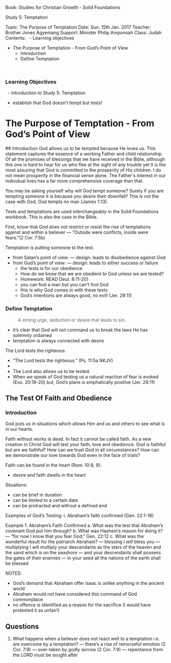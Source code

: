 Book: Studies for Christian Growth - Solid Foundations

Study 5: Temptation

Topic: The Purpose of Temptation
Date: Sun. 15th Jan. 2017 
Teacher: Brother Jones Agyemang
Support: Minister Philip Amponsah
Class: Judah
Contents:
  - Learning objectives
  - The Purpose of Temptation - From God’s Point of View
    - Introduction
    - Define Temptation


                  
### Learning Objectives
  - introduction to Study 5: Temptation
  - establish that God doesn’t tempt but tests!


# The Purpose of Temptation - From God’s Point of View
## Introduction
God allows us to be tempted because He loves us. This statement captures the essence of a working Father and child relationship. Of all the promises of blessings that we have received in the Bible, although this one is hard to hear for us who flee at the sight of any trouble yet it is the most assuring that God is committed to the prosperity of His children. I do not mean prosperity in the financial sense alone. The Father's interest in our individual lives has a far more comprehensive coverage than that. 

You may be asking yourself why will God tempt someone?
Surely if you are tempting someone it is because you desire their downfall? This is not the case with God, God tempts no man (James 1:13). 

Tests and temptations are used interchangeably in the Solid Foundations workbook. This is also the case in the Bible. 

First, know that God does not restrict or resist the rise of temptations against and within a believer  — “Outside were conflicts, inside were fears.”(2 Cor. 7:5b)

Temptation is putting someone to the test.
  - from Satan’s point of view:
     — design: leads to disobedience against God 
  - from God’s point of view: 
     — design: leads to either success or failure
       - the tests is for our obedience. 
       - How do we know that we are obedient to God unless we are tested?
       - Homework: READ Deut. 8:11-20)
       - you can fool a man but you can’t fool God
       - this is why God comes in with these tests
       - God’s intentions are always good, no evil! (Jer. 29:11)

### Define Temptation
> A strong urge, seduction or desire that leads to sin.

 - it’s clear that God will not command us to break the laws He has solemnly ordained
 - temptation is always connected with desire

The Lord tests the righteous 
   - “The Lord tests the righteous.” (Ps. 11:5a NKJV)
   - 
   - The Lord also allows us to be tested.
   - When we speak of God testing us a natural reaction of fear is evoked (Exo. 20:18-20) but, God’s plans is emphatically positive (Jer. 29:11)                                                                                                                                                                                                                         

## The Test Of Faith and Obedience

### Introduction
God puts us in situations which allows Him and us and others to see what is in our hearts.

Faith without works is dead. In fact it cannot be called faith. As a new creation in Christ God will test your faith, love and obedience. God is faithful but are we faithful? How can we trust God in all circumstances? How can we demonstrate our love towards God even in the face of trials?

Faith can be found in the heart (Rom. 10:8, 9).
  - desire and faith dwells in the heart

Situations:
  - can be brief in duration
  - can be limited to a certain date
  - can be protracted and without a defined end 

Examples of God’s Testing:
  i. Abraham’s faith confirmed (Gen. 22:1-18)

Example 1: Abraham’s Faith Confirmed
a. What was the test that Abraham’s covenant God put him through?
b. What was Hashem’s reason for doing it?
  — “for now I know that you fear God,” Gen. 22:12
c. What was the wonderful result for the patriarch Abraham?
   — blessing I will bless you
   — multiplying I will multiply your descendants as the stars of the heaven and the sand which is on the seashore
   — and your descendants shall possess the gates of their enemies
   — in your seed all the nations of the earth shall be blessed

NOTES: 
  - God’s demand that Abraham offer Isaac is unlike anything in the ancient world
  - Abraham would not have considered this command of God commonplace
  - no offence is identified as a reason for the sacrifice (I would have protested it as unfair!)

## Questions

1. What happens when a believer does not react well to a temptation i.e. are overcome by a temptation?
  — there’s a rise of remorseful emotion (2 Cor. 7:9)
  — over-taken by godly sorrow (2 Cor. 7:9)
  — repentance from the LORD must be sought after